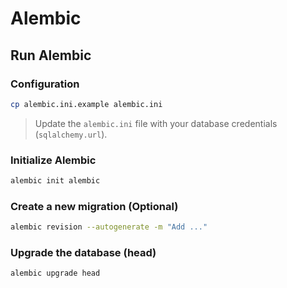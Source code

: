 # Alembic

## Run Alembic

### Configuration

```sh
cp alembic.ini.example alembic.ini
```

> Update the `alembic.ini` file with your database credentials (`sqlalchemy.url`).

### Initialize Alembic

```sh
alembic init alembic
```

### Create a new migration (Optional)

```sh
alembic revision --autogenerate -m "Add ..."
```

### Upgrade the database (head)

```sh
alembic upgrade head
```

